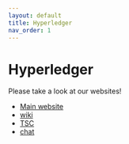 ```yaml
---
layout: default
title: Hyperledger
nav_order: 1
---
```

[//]: # (SPDX-License-Identifier: CC-BY-4.0)

# Hyperledger

Please take a look at our websites!

* [Main website](https://hyperledger.org/)
* [wiki](https://wiki.hyperledger.org/)
* [TSC](https://hyperledger.github.io/tsc/)
* [chat](https://chat.hyperledger.org)
